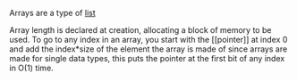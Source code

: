 Arrays are a type of [list](01%20Types%20of%20lists.md)

Array length is declared at creation, allocating a block of memory to be used. To go to any index in an array, you start with the [[pointer]] at index 0 and add the index\*size of the element the array is made of
since arrays are made for single data types, this puts the pointer at the first bit of any index in O(1) time.


